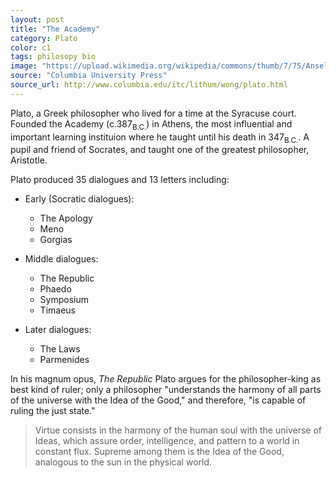 ```yaml
---
layout: post
title: "The Academy"
category: Plato
color: c1
tags: philosopy bio
image: "https://upload.wikimedia.org/wikipedia/commons/thumb/7/75/Anselm_Feuerbach_-_Das_Gastmahl._Nach_Platon_%28zweite_Fassung%29_-_Google_Art_Project.jpg/1280px-Anselm_Feuerbach_-_Das_Gastmahl._Nach_Platon_%28zweite_Fassung%29_-_Google_Art_Project.jpg"
source: "Columbia University Press"
source_url: http://www.columbia.edu/itc/lithum/wong/plato.html
---
```


Plato, a Greek philosopher who lived for a time at the Syracuse court.
Founded the Academy (c.387<sub>B.C.</sub>) in Athens, the most influential and important learning instituion where he taught until his death in 347<sub>B.C.</sub>.
A pupil and friend of Socrates, and taught one of the greatest philosopher, Aristotle.
<!--more-->

Plato produced 35 dialogues and 13 letters including:

- Early (Socratic dialogues):
  - The Apology
  - Meno
  - Gorgias

- Middle dialogues:
  - The Republic
  - Phaedo
  - Symposium
  - Timaeus

- Later dialogues:
  - The Laws
  - Parmenides

In his magnum opus, <cite>The Republic</cite> Plato argues for the philosopher-king as best kind of ruler;
only a philosopher "understands the harmony of all parts of the universe with the Idea of the Good,"
and therefore, "is capable of ruling the just state."

> Virtue consists in the harmony of the human soul with the universe of Ideas, which assure order, intelligence, and pattern to a world in constant flux. Supreme among them is the Idea of the Good, analogous to the sun in the physical world.

